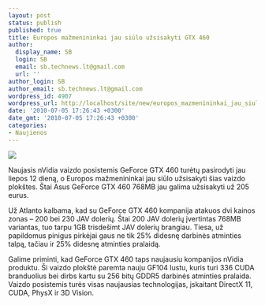 ```yaml
---
layout: post
status: publish
published: true
title: Europos mažmenininkai jau siūlo užsisakyti GTX 460
author:
  display_name: SB
  login: SB
  email: sb.technews.lt@gmail.com
  url: ''
author_login: SB
author_email: sb.technews.lt@gmail.com
wordpress_id: 4907
wordpress_url: http://localhost/site/new/europos_mazmenininkai_jau_siulo_uzsisakyti_gtx_460/
date: '2010-07-05 17:26:43 +0300'
date_gmt: '2010-07-05 17:26:43 +0300'
categories:
- Naujienos
---
```

<div class="imgright"><img src="http://t0.gstatic.com/images?q=tbn:m42MX4h7iDoWkM:http://romell17.files.wordpress.com/2009/06/nvidia-logo-2.jpg"  /></div>
<p>Naujasis nVidia vaizdo posistemis GeForce GTX 460 turėtų pasirodyti jau liepos 12 dieną, o Europos mažmenininkai jau siūlo užsisakyti šias vaizdo plokštes. Štai Asus GeForce GTX 460 768MB jau galima užsisakyti už 205 eurus.</p>
<p>Už Atlanto kalbama, kad su GeForce GTX 460 kompanija atakuos dvi kainos zonas – 200 bei 230 JAV dolerių. Štai 200 JAV dolerių įvertintas 768MB variantas, tuo tarpu 1GB trisdešimt JAV dolerių brangiau. Tiesa, už papildomus pinigus pirkėjai gaus ne tik 25% didesnę darbinės atminties talpą, tačiau ir 25% didesnę atminties pralaidą.</p>
<p>Galime priminti, kad GeForce GTX 460 taps naujausiu kompanijos nVidia produktu. Ši vaizdo plokštė paremta nauju GF104 lustu, kuris turi 336 CUDA branduolius bei dirbs kartu su 256 bitų GDDR5 darbinės atminties pralaida. Vaizdo posistemis turės visas naujausias technologijas, įskaitant DirectX 11, CUDA, PhysX ir 3D Vision.<br /></p>
